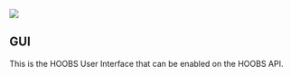 ![](https://raw.githubusercontent.com/hoobs-org/HOOBS/master/docs/logo.png)

## GUI
This is the HOOBS User Interface that can be enabled on the HOOBS API.
